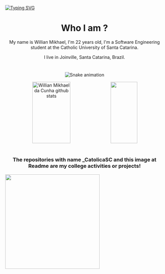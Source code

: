 

[![Typing SVG](https://readme-typing-svg.herokuapp.com/?color=d25ee5&size=35&center=true&vCenter=true&width=1000&lines=Be+Welcome!+:%29)](https://git.io/typing-svg)

<div align="center">
<h1>Who I am ?</h1>

My name is Willian Mikhael, I'm 22 years old, I'm a Software Engineering student at the Catholic University of Santa Catarina.

I live in Joinville, Santa Catarina, Brazil.

</div>

#

<div align="center">
  
![Snake animation](https://github.com/willianmikhael/willianmikhael/blob/output/github-contribution-grid-snake.svg)

</div>


<div align="center">  
  <img width="49%" height="195px" src="https://github-readme-stats.vercel.app/api?username=willianmikhael&show_icons=true&count_private=true&hide_border=true&title_color=d25ee5&icon_color=bd9fba&text_color=ECE9EE&bg_color=0D1117" alt="Willian Mikhael da Cunha github stats" /> 
  
  <img width="41%" height="195px" src="https://github-readme-stats.vercel.app/api/top-langs/?username=willianmikhael&layout=compact&hide_border=true&title_color=d25ee5&text_color=ECE9EE&bg_color=0d1117" />
</div>

#

<div align="center">
<h3>The repositories with name <strong>_CatolicaSC<strong> and this image at Readme are my college activities or projects!</h3>
</div>


<div align="center" style="display: inline-block;">
  <img src="https://user-images.githubusercontent.com/111321384/225424307-c1475755-8810-4fd3-aa1f-64c7f67c6f65.png" width="300px" />
 </div>

 
#




  
  

  


